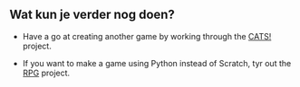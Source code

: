 ## Wat kun je verder nog doen?

- Have a go at creating another game by working through the [CATS!](https://projects.raspberrypi.org/en/projects/cats) project.

- If you want to make a game using Python instead of Scratch, tyr out the [RPG](https://projects.raspberrypi.org/en/projects/rpg) project.